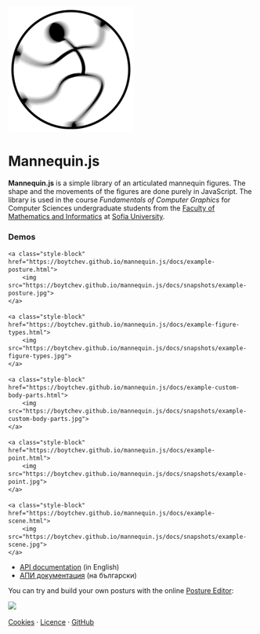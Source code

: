 <img class="logo" src="assets/logo/logo.png">

# Mannequin.js

**Mannequin.js** is a simple library of an articulated mannequin figures.
The shape and the movements of the figures are done purely in JavaScript.
The library is used in the course *Fundamentals of Computer Graphics*
for Computer Sciences undergraduate students from the
[Faculty of Mathematics and Informatics](https://www.fmi.uni-sofia.bg/en)
at [Sofia University](https://www.uni-sofia.bg/index.php/eng).

### Demos

<div class="gallery">

	<a class="style-block" href="https://boytchev.github.io/mannequin.js/docs/example-posture.html">
		<img src="https://boytchev.github.io/mannequin.js/docs/snapshots/example-posture.jpg">
	</a>

	<a class="style-block" href="https://boytchev.github.io/mannequin.js/docs/example-figure-types.html">
		<img src="https://boytchev.github.io/mannequin.js/docs/snapshots/example-figure-types.jpg">
	</a>

	<a class="style-block" href="https://boytchev.github.io/mannequin.js/docs/example-custom-body-parts.html">
		<img src="https://boytchev.github.io/mannequin.js/docs/snapshots/example-custom-body-parts.jpg">
	</a>

	<a class="style-block" href="https://boytchev.github.io/mannequin.js/docs/example-point.html">
		<img src="https://boytchev.github.io/mannequin.js/docs/snapshots/example-point.jpg">
	</a>

	<a class="style-block" href="https://boytchev.github.io/mannequin.js/docs/example-scene.html">
		<img src="https://boytchev.github.io/mannequin.js/docs/snapshots/example-scene.jpg">
	</a>
</div>

* [API documentation](https://boytchev.github.io/mannequin.js/docs/api.html) (in English)
* [АПИ документация](https://boytchev.github.io/mannequin.js/docs/api-bg.html) (на български)


You can try and build your own posturs with the online [Posture Editor](https://boytchev.github.io/mannequin.js/src/editor/posture-editor.html):

[<img src="https://boytchev.github.io/mannequin.js/docs/snapshots/example-posture-editor.jpg">](https://boytchev.github.io/mannequin.js/src/editor/posture-editor.html)


<div class="footnote">
	<a href="docs/cookies.html">Cookies</a> &middot; 
	<a href="docs/licence.html">Licence</a> &middot; 
	<a href="https://github.com/boytchev/mannequin.js">GitHub</a>
</div>